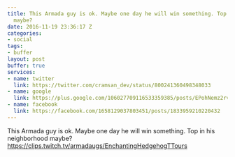 ```yaml
---
title: This Armada guy is ok. Maybe one day he will win something. Top in his neighborhood
  maybe?
date: 2016-11-19 23:36:17 Z
categories:
- social
tags:
- buffer
layout: post
buffer: true
services:
- name: twitter
  link: https://twitter.com/cramsan_dev/status/800241360498348033
- name: google
  link: https://plus.google.com/106027709116533359385/posts/EPohNemz2rv
- name: facebook
  link: https://facebook.com/1658129037803451/posts/1833959210220432
---
```


This Armada guy is ok. Maybe one day he will win something. Top in his neighborhood maybe? <a class="url" href="https://clips.twitch.tv/armadaugs/EnchantingHedgehogTTours" rel="external nofollow" target="_blank">https://clips.twitch.tv/armadaugs/EnchantingHedgehogTTours</a>
